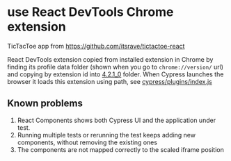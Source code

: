 # use React DevTools Chrome extension

TicTacToe app from https://github.com/itsrave/tictactoe-react

React DevTools extension copied from installed extension in Chrome by finding its profile data folder (shown when you go to `chrome://version/` url) and copying by extension id into [4.2.1_0](4.2.1_0) folder. When Cypress launches the browser it loads this extension using path, see [cypress/plugins/index.js](cypress/plugins/index.js)

## Known problems

1. React Components shows both Cypress UI and the application under test.
2. Running multiple tests or rerunning the test keeps adding new components, without removing the existing ones
3. The components are not mapped correctly to the scaled iframe position

